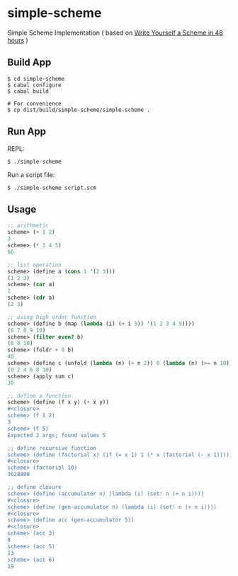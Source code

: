 # simple-scheme

Simple Scheme Implementation
( based on [Write Yourself a Scheme in 48 hours](http://jonathan.tang.name/files/scheme_in_48/tutorial/overview.html>) )

## Build App 

    $ cd simple-scheme
    $ cabal configure
    $ cabal build

    # For convenience
    $ cp dist/build/simple-scheme/simple-scheme .

## Run App

REPL:

    $ ./simple-scheme

Run a script file:

    $ ./simple-scheme script.scm

## Usage

```scheme
;; arithmetic
scheme> (+ 1 2)
3
scheme> (* 3 4 5)
60

;; list operation
scheme> (define a (cons 1 '(2 3)))
(1 2 3)
scheme> (car a)
1
scheme> (cdr a)
(2 3)

;; using high order function
scheme> (define b (map (lambda (i) (+ i 5)) '(1 2 3 4 5))))
(6 7 8 9 10)
scheme> (filter even? b)
(6 8 10)
scheme> (foldr + 0 b)
40
scheme> (define c (unfold (lambda (n) (+ n 2)) 0 (lambda (n) (>= n 10))))
(0 2 4 6 8 10)
scheme> (apply sum c)
30

;; define a function
scheme> (define (f x y) (+ x y))
#<closure>
scheme> (f 1 2)
3
scheme> (f 5)
Expected 2 args; found values 5

;; define recursive function
scheme> (define (factorial x) (if (= x 1) 1 (* x (factorial (- x 1)))))
#<closure>
scheme> (factorial 10)
3628800

;; define closure
scheme> (define (accumulator n) (lambda (i) (set! n (+ n i))))
#<closure>
scheme> (define (gen-accumulator n) (lambda (i) (set! n (+ n i))))
#<closure>
scheme> (define acc (gen-accumulator 5))
#<closure>
scheme> (acc 3)
8
scheme> (acc 5)
13
scheme> (acc 6)
19
```
